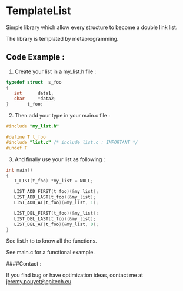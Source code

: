TemplateList
=============

Simple library which allow every structure to become a double link list.

The library is templated by metaprogramming.

Code Example :
--------------

1. Create your list in a my_list.h file :

```c
typedef struct	s_foo
{
   int		data1;
   char		*data2;
}		t_foo;
```
2. Then add your type in your main.c file :
```c
#include "my_list.h"

#define T t_foo
#include "list.c" /* include list.c : IMPORTANT */
#undef T
```
3. And finally use your list as following :
```c
int	main()
{
   T_LIST(t_foo) *my_list = NULL;

   LIST_ADD_FIRST(t_foo)(&my_list);
   LIST_ADD_LAST(t_foo)(&my_list);
   LIST_ADD_AT(t_foo)(&my_list, 1);

   LIST_DEL_FIRST(t_foo)(&my_list);
   LIST_DEL_LAST(t_foo)(&my_list);
   LIST_DEL_AT(t_foo)(&my_list, 0);
}
```
See list.h to to know all the functions.

See main.c for a functional example.

####Contact :

If you find bug or have optimization ideas, contact me at jeremy.pouyet@epitech.eu